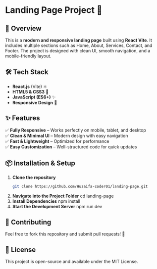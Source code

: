 # Landing Page Project 🚀

## 📖 Overview
This is a **modern and responsive landing page** built using **React Vite**. It includes multiple sections such as Home, About, Services, Contact, and Footer. The project is designed with clean UI, smooth navigation, and a mobile-friendly layout.

## 🛠 Tech Stack
- **React.js** (Vite) ⚛️  
- **HTML5 & CSS3** 🎨  
- **JavaScript (ES6+)** ✨  
- **Responsive Design** 📱  


## ✨ Features
✅ **Fully Responsive** – Works perfectly on mobile, tablet, and desktop  
✅ **Clean & Minimal UI** – Modern design with easy navigation  
✅ **Fast & Lightweight** – Optimized for performance  
✅ **Easy Customization** – Well-structured code for quick updates  

## 📦 Installation & Setup
1. **Clone the repository**  
   ```sh
   git clone https://github.com/Huzaifa-coder01/landing-page.git
2. **Navigate into the Project Folder**
    cd landing-page
3. **Install Dependencies**
    npm install
4. **Start the Development Server**
    npm run dev

## 🤝 Contributing
Feel free to fork this repository and submit pull requests! 🚀

## 📜 License
This project is open-source and available under the MIT License.